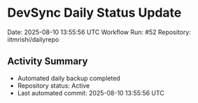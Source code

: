 # DevSync Daily Status Update
Date: 2025-08-10 13:55:56 UTC
Workflow Run: #52
Repository: iitmrishi/dailyrepo

## Activity Summary
- Automated daily backup completed
- Repository status: Active
- Last automated commit: 2025-08-10 13:55:56 UTC
